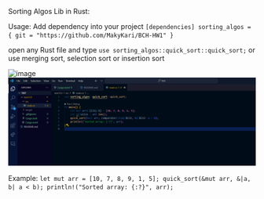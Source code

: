 Sorting Algos Lib in Rust:

Usage:
Add dependency into your project
		```
		[dependencies]
		sorting_algos = { git = "https://github.com/MakyKari/BCH-HW1" }
  		```

open any Rust file and type
	```use sorting_algos::quick_sort::quick_sort;```
or use merging sort, selection sort or insertion sort

![image](https://github.com/MakyKari/BCH-HW1/assets/119777671/e6337de6-c8db-4912-bcc2-bf8921d19161)
![image2](image.png)

Example: 
    ```
    let mut arr = [10, 7, 8, 9, 1, 5];
    quick_sort(&mut arr, &|a, b| a < b);
    println!("Sorted array: {:?}", arr);
    ```